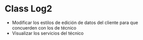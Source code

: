 # Class Log2
* Modificar los estilos de edición de datos del cliente para que concuerden con los de técnico
* Visualizar los servicios del técnico